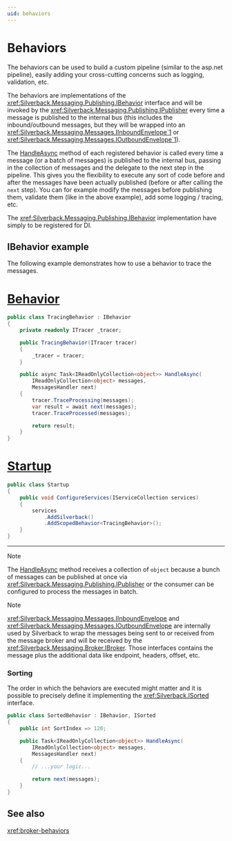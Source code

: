 ```yaml
---
uid: behaviors
---
```


# Behaviors

The behaviors can be used to build a custom pipeline (similar to the asp.net pipeline), easily adding your cross-cutting concerns such as logging, validation, etc.

The behaviors are implementations of the <xref:Silverback.Messaging.Publishing.IBehavior> interface and will be invoked by the <xref:Silverback.Messaging.Publishing.IPublisher> every time a message is published to the internal bus (this includes the inbound/outbound messages, but they will be wrapped into an <xref:Silverback.Messaging.Messages.IInboundEnvelope`1> or <xref:Silverback.Messaging.Messages.IOutboundEnvelope`1>).

The [HandleAsync](xref:Silverback.Messaging.Publishing.IBehavior#Silverback_Messaging_Publishing_IBehavior_HandleAsync_System_Collections_Generic_IReadOnlyCollection_System_Object__Silverback_Messaging_Publishing_MessagesHandler_) method of each registered behavior is called every time a message (or a batch of messages) is published to the internal bus, passing in the collection of messages and the delegate to the next step in the pipeline. This gives you the flexibility to execute any sort of code before and after the messages have been actually published (before or after calling the `next` step). You can for example modify the messages before publishing them, validate them (like in the above example), add some logging / tracing, etc.

The <xref:Silverback.Messaging.Publishing.IBehavior> implementation have simply to be registered for DI.

## IBehavior example

The following example demonstrates how to use a behavior to trace the messages.

# [Behavior](#tab/ibehavior)
```csharp
public class TracingBehavior : IBehavior
{
    private readonly ITracer _tracer;

    public TracingBehavior(ITracer tracer)
    {
        _tracer = tracer;
    }

    public async Task<IReadOnlyCollection<object>> HandleAsync(
        IReadOnlyCollection<object> messages, 
        MessagesHandler next)
    {
        tracer.TraceProcessing(messages);
        var result = await next(messages);
        tracer.TraceProcessed(messages);

        return result;
    }
}
```
# [Startup](#tab/ibehavior-startup)
```csharp
public class Startup
{
    public void ConfigureServices(IServiceCollection services)
    {
        services
            .AddSilverback()
            .AddScopedBehavior<TracingBehavior>();
    }
}
```
***

> [!Note]
> The [HandleAsync](xref:Silverback.Messaging.Publishing.IBehavior#Silverback_Messaging_Publishing_IBehavior_HandleAsync_System_Collections_Generic_IReadOnlyCollection_System_Object__Silverback_Messaging_Publishing_MessagesHandler_) method receives a collection of `object` because a bunch of messages can be published at once via <xref:Silverback.Messaging.Publishing.IPublisher> or the consumer can be configured to process the messages in batch.

> [!Note]
> <xref:Silverback.Messaging.Messages.IInboundEnvelope> and <xref:Silverback.Messaging.Messages.IOutboundEnvelope> are internally used by Silverback to wrap the messages being sent to or received from the message broker and will be received by the <xref:Silverback.Messaging.Broker.IBroker>. Those interfaces contains the message plus the additional data like endpoint, headers, offset, etc.

### Sorting

The order in which the behaviors are executed might matter and it is possible to precisely define it implementing the <xref:Silverback.ISorted> interface.

```csharp
public class SortedBehavior : IBehavior, ISorted
{
    public int SortIndex => 120;

    public Task<IReadOnlyCollection<object>> HandleAsync(
        IReadOnlyCollection<object> messages, 
        MessagesHandler next)
    {
        // ...your logic...

        return next(messages);
    }
}
```

## See also

<xref:broker-behaviors>
